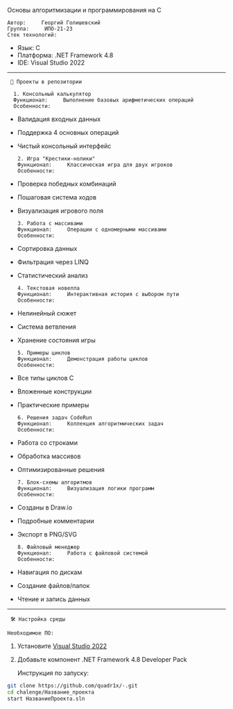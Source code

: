   Основы алгоритмизации и программирования на C   

    Автор:     Георгий Голишевский 
    Группа:     ИПО-21-23  
    Стек технологий:    
- Язык: C   
- Платформа: .NET Framework 4.8  
- IDE: Visual Studio 2022  

---

     📂 Проекты в репозитории

      1. Консольный калькулятор   
      Функционал:     Выполнение базовых арифметических операций  
      Особенности:    
- Валидация входных данных  
- Поддержка 4 основных операций  
- Чистый консольный интерфейс  

      2. Игра "Крестики-нолики"   
      Функционал:     Классическая игра для двух игроков  
      Особенности:    
- Проверка победных комбинаций  
- Пошаговая система ходов  
- Визуализация игрового поля  

      3. Работа с массивами   
      Функционал:     Операции с одномерными массивами  
      Особенности:    
- Сортировка данных  
- Фильтрация через LINQ  
- Статистический анализ  

      4. Текстовая новелла   
      Функционал:     Интерактивная история с выбором пути  
      Особенности:    
- Нелинейный сюжет  
- Система ветвления  
- Хранение состояния игры  

      5. Примеры циклов  
      Функционал:     Демонстрация работы циклов  
      Особенности:    
- Все типы циклов C   
- Вложенные конструкции  
- Практические примеры  

      6. Решения задач CodeRun  
      Функционал:     Коллекция алгоритмических задач  
      Особенности:    
- Работа со строками  
- Обработка массивов  
- Оптимизированные решения  

      7. Блок-схемы алгоритмов  
      Функционал:     Визуализация логики программ  
      Особенности:    
- Созданы в Draw.io  
- Подробные комментарии  
- Экспорт в PNG/SVG  

      8. Файловый менеджер   
      Функционал:     Работа с файловой системой  
      Особенности:    
- Навигация по дискам  
- Создание файлов/папок  
- Чтение и запись данных  

---

     🛠 Настройка среды

    Необходимое ПО:    
1. Установите [Visual Studio 2022](https://visualstudio.microsoft.com/ru/vs/)
2. Добавьте компонент .NET Framework 4.8 Developer Pack

    Инструкция по запуску:    
```bash
git clone https://github.com/quadr1x/-.git
cd chalenge/Название_проекта
start НазваниеПроекта.sln
```
